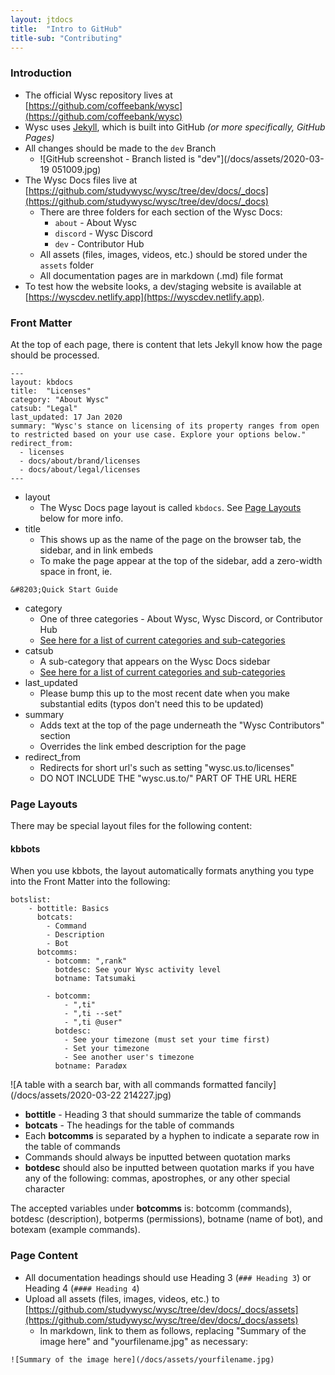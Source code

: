 ```yaml
---
layout: jtdocs
title:  "Intro to GitHub"
title-sub: "Contributing"
---
```



### Introduction
- The official Wysc repository lives at [https://github.com/coffeebank/wysc](https://github.com/coffeebank/wysc)
- Wysc uses [Jekyll](https://jekyllrb.com/), which is built into GitHub *(or more specifically, GitHub Pages)*
- All changes should be made to the `dev` Branch
    - ![GitHub screenshot - Branch listed is "dev"](/docs/assets/2020-03-19 051009.jpg)
- The Wysc Docs files live at [https://github.com/studywysc/wysc/tree/dev/docs/_docs](https://github.com/studywysc/wysc/tree/dev/docs/_docs)
    - There are three folders for each section of the Wysc Docs:
        - `about` - About Wysc
        - `discord` - Wysc Discord
        - `dev` - Contributor Hub
    - All assets (files, images, videos, etc.) should be stored under the `assets` folder
    - All documentation pages are in markdown (.md) file format
- To test how the website looks, a dev/staging website is available at [https://wyscdev.netlify.app](https://wyscdev.netlify.app).


### Front Matter

At the top of each page, there is content that lets Jekyll know how the page should be processed.

```
---
layout: kbdocs
title:  "Licenses"
category: "About Wysc"
catsub: "Legal"
last_updated: 17 Jan 2020
summary: "Wysc's stance on licensing of its property ranges from open to restricted based on your use case. Explore your options below."
redirect_from:
  - licenses
  - docs/about/brand/licenses
  - docs/about/legal/licenses
---
```

- layout
    - The Wysc Docs page layout is called `kbdocs`. See [Page Layouts](#page-layouts) below for more info.
- title
    - This shows up as the name of the page on the browser tab, the sidebar, and in link embeds
    - To make the page appear at the top of the sidebar, add a zero-width space in front, ie.  
```
&#8203;Quick Start Guide
```
- category
    - One of three categories - About Wysc, Wysc Discord, or Contributor Hub
    - [See here for a list of current categories and sub-categories](https://github.com/studywysc/wysc/blob/dev/docs/_data/docscat.yml)
- catsub
    - A sub-category that appears on the Wysc Docs sidebar
    - [See here for a list of current categories and sub-categories](https://github.com/studywysc/wysc/blob/dev/docs/_data/docscat.yml)
- last_updated
    - Please bump this up to the most recent date when you make substantial edits (typos don't need this to be updated)
- summary
    - Adds text at the top of the page underneath the "Wysc Contributors" section
    - Overrides the link embed description for the page
- redirect_from
    - Redirects for short url's such as setting "wysc.us.to/licenses"
    - DO NOT INCLUDE THE "wysc.us.to/" PART OF THE URL HERE


### Page Layouts

There may be special layout files for the following content:

#### kbbots

When you use kbbots, the layout automatically formats anything you type into the Front Matter into the following:

```
botslist:
    - bottitle: Basics
      botcats:
        - Command
        - Description
        - Bot
      botcomms:
        - botcomm: ",rank"
          botdesc: See your Wysc activity level
          botname: Tatsumaki

        - botcomm:
            - ",ti"
            - ",ti --set"
            - ",ti @user"
          botdesc:
            - See your timezone (must set your time first)
            - Set your timezone
            - See another user's timezone
          botname: Paradøx
```
![A table with a search bar, with all commands formatted fancily](/docs/assets/2020-03-22 214227.jpg)

- **bottitle** - Heading 3 that should summarize the table of commands
- **botcats** - The headings for the table of commands
- Each **botcomms** is separated by a hyphen to indicate a separate row in the table of commands
- Commands should always be inputted between quotation marks
- **botdesc** should also be inputted between quotation marks if you have any of the following: commas, apostrophes, or any other special character

The accepted variables under **botcomms** is: botcomm (commands), botdesc (description), botperms (permissions), botname (name of bot), and botexam (example commands). 



### Page Content

- All documentation headings should use Heading 3 (`### Heading 3`) or Heading 4 (`#### Heading 4`)
- Upload all assets (files, images, videos, etc.) to [https://github.com/studywysc/wysc/tree/dev/docs/_docs/assets](https://github.com/studywysc/wysc/tree/dev/docs/_docs/assets)
    - In markdown, link to them as follows, replacing "Summary of the image here" and "yourfilename.jpg" as necessary:  
```
![Summary of the image here](/docs/assets/yourfilename.jpg)
```


